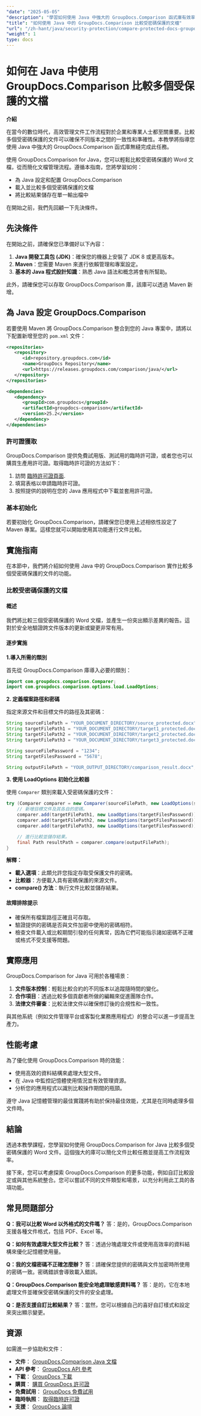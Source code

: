 ```yaml
---
"date": "2025-05-05"
"description": "學習如何使用 Java 中強大的 GroupDocs.Comparison 函式庫有效率地比較多個受密碼保護的 Word 文件。這份全面的指南將幫助您簡化文件管理流程。"
"title": "如何使用 Java 中的 GroupDocs.Comparison 比較受密碼保護的文檔"
"url": "/zh-hant/java/security-protection/compare-protected-docs-groupdocs-comparison-java/"
"weight": 1
type: docs
---
```

# 如何在 Java 中使用 GroupDocs.Comparison 比較多個受保護的文檔

**介紹**

在當今的數位時代，高效管理文件工作流程對於企業和專業人士都至關重要。比較多個受密碼保護的文件可以確保不同版本之間的一致性和準確性。本教學將指導您使用 Java 中強大的 GroupDocs.Comparison 函式庫無縫完成此任務。

使用 GroupDocs.Comparison for Java，您可以輕鬆比較受密碼保護的 Word 文檔，從而簡化文檔管理流程。遵循本指南，您將學習如何：
- 為 Java 設定和配置 GroupDocs.Comparison
- 載入並比較多個受密碼保護的文檔
- 將比較結果儲存在單一輸出檔中

在開始之前，我們先回顧一下先決條件。

## 先決條件

在開始之前，請確保您已準備好以下內容：
1. **Java 開發工具包 (JDK)**：確保您的機器上安裝了 JDK 8 或更高版本。
2. **Maven**：您需要 Maven 來進行依賴管理和專案設定。
3. **基本的 Java 程式設計知識**：熟悉 Java 語法和概念將會有所幫助。

此外，請確保您可以存取 GroupDocs.Comparison 庫，該庫可以透過 Maven 新增。

## 為 Java 設定 GroupDocs.Comparison

若要使用 Maven 將 GroupDocs.Comparison 整合到您的 Java 專案中，請將以下配置新增至您的 `pom.xml` 文件：

```xml
<repositories>
   <repository>
      <id>repository.groupdocs.com</id>
      <name>GroupDocs Repository</name>
      <url>https://releases.groupdocs.com/comparison/java/</url>
   </repository>
</repositories>

<dependencies>
   <dependency>
      <groupId>com.groupdocs</groupId>
      <artifactId>groupdocs-comparison</artifactId>
      <version>25.2</version>
   </dependency>
</dependencies>
```

### 許可證獲取

GroupDocs.Comparison 提供免費試用版、測試用的臨時許可證，或者您也可以購買生產用許可證。取得臨時許可證的方法如下：
1. 訪問 [臨時許可證頁面](https://purchase。groupdocs.com/temporary-license/).
2. 填寫表格以申請臨時許可證。
3. 按照提供的說明在您的 Java 應用程式中下載並套用許可證。

### 基本初始化

若要初始化 GroupDocs.Comparison，請確保您已使用上述相依性設定了 Maven 專案。這樣您就可以開始使用其功能進行文件比較。

## 實施指南

在本節中，我們將介紹如何使用 Java 中的 GroupDocs.Comparison 實作比較多個受密碼保護的文件的功能。

### 比較受密碼保護的文檔

#### 概述

我們將比較三個受密碼保護的 Word 文檔，並產生一份突出顯示差異的報告。這對於安全地驗證跨文件版本的更新或變更非常有用。

#### 逐步實施

**1.導入所需的類別**

首先從 GroupDocs.Comparison 庫導入必要的類別：

```java
import com.groupdocs.comparison.Comparer;
import com.groupdocs.comparison.options.load.LoadOptions;
```

**2. 定義檔案路徑和密碼**

指定來源文件和目標文件的路徑及其密碼：

```java
String sourceFilePath = "YOUR_DOCUMENT_DIRECTORY/source_protected.docx";
String targetFilePath1 = "YOUR_DOCUMENT_DIRECTORY/target1_protected.docx";
String targetFilePath2 = "YOUR_DOCUMENT_DIRECTORY/target2_protected.docx";
String targetFilePath3 = "YOUR_DOCUMENT_DIRECTORY/target3_protected.docx";

String sourceFilePassword = "1234";
String targetFilesPassword = "5678";

String outputFilePath = "YOUR_OUTPUT_DIRECTORY/comparison_result.docx";
```

**3. 使用 LoadOptions 初始化比較器**

使用 `Comparer` 類別來載入受密碼保護的文件：

```java
try (Comparer comparer = new Comparer(sourceFilePath, new LoadOptions(sourceFilePassword))) {
    // 新增目標文件及其各自的密碼。
    comparer.add(targetFilePath1, new LoadOptions(targetFilesPassword));
    comparer.add(targetFilePath2, new LoadOptions(targetFilesPassword));
    comparer.add(targetFilePath3, new LoadOptions(targetFilesPassword));

    // 進行比較並儲存結果。
    final Path resultPath = comparer.compare(outputFilePath);
}
```

**解釋：**
- **載入選項**：此類允許您指定存取受保護文件的密碼。
- **比較器**：方便載入具有密碼保護的來源文件。
- **compare() 方法**：執行文件比較並儲存結果。

#### 故障排除提示

- 確保所有檔案路徑正確且可存取。
- 驗證提供的密碼是否與文件加密中使用的密碼相符。
- 檢查文件載入或比較期間引發的任何異常，因為它們可能指示諸如密碼不正確或格式不受支援等問題。

## 實際應用

GroupDocs.Comparison for Java 可用於各種場景：
1. **文件版本控制**：輕鬆比較合約的不同版本以追蹤隨時間的變化。
2. **合作項目**：透過比較多個貢獻者所做的編輯來促進團隊合作。
3. **法律文件審查**：比較法律文件以確保修訂後的合規性和一致性。

與其他系統（例如文件管理平台或客製化業務應用程式）的整合可以進一步提高生產力。

## 性能考慮

為了優化使用 GroupDocs.Comparison 時的效能：
- 使用高效的資料結構來處理大型文件。
- 在 Java 中監控記憶體使用情況並有效管理資源。
- 分析您的應用程式以識別比較操作期間的瓶頸。

遵守 Java 記憶體管理的最佳實踐將有助於保持最佳效能，尤其是在同時處理多個文件時。

## 結論

透過本教學課程，您學習如何使用 GroupDocs.Comparison for Java 比較多個受密碼保護的 Word 文件。這個強大的庫可以簡化文件比較任務並提高工作流程效率。

接下來，您可以考慮探索 GroupDocs.Comparison 的更多功能，例如自訂比較設定或與其他系統整合。您可以嘗試不同的文件類型和場景，以充分利用此工具的各項功能。

## 常見問題部分

**Q：我可以比較 Word 以外格式的文件嗎？**
答：是的，GroupDocs.Comparison 支援各種文件格式，包括 PDF、Excel 等。

**Q：如何有效處理大型文件比較？**
答：透過分塊處理文件或使用高效率的資料結構來優化記憶體使用量。

**Q：我的文檔密碼不正確怎麼辦？**
答：請確保您提供的密碼與文件加密時所使用的密碼一致。密碼錯誤會導致載入錯誤。

**Q：GroupDocs.Comparison 能安全地處理敏感資料嗎？**
答：是的，它在本地處理文件並確保受密碼保護的文件的安全處理。

**Q：是否支援自訂比較結果？**
答：當然，您可以根據自己的喜好自訂樣式和設定來突出顯示變更。

## 資源

如需進一步協助和文件：
- **文件**： [GroupDocs.Comparison Java 文檔](https://docs.groupdocs.com/comparison/java/)
- **API 參考**： [GroupDocs API 參考](https://reference.groupdocs.com/comparison/java/)
- **下載**： [GroupDocs 下載](https://releases.groupdocs.com/comparison/java/)
- **購買**： [購買 GroupDocs 許可證](https://purchase.groupdocs.com/buy)
- **免費試用**： [GroupDocs 免費試用](https://releases.groupdocs.com/comparison/java/)
- **臨時執照**： [取得臨時許可證](https://purchase.groupdocs.com/temporary-license/)
- **支援**： [GroupDocs 論壇](https://forum.groupdocs.com/c)